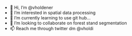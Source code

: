 - 👋 Hi, I’m @vholdener
- 👀 I’m interested in spatial data processing
- 🌱 I’m currently learning to use git hub...
- 💞️ I’m looking to collaborate on forest stand segmentation
- 📫 Reach me through twitter dm @vholdi

<!---
vholdener/vholdener is a ✨ special ✨ repository because its `README.md` (this file) appears on your GitHub profile.
You can click the Preview link to take a look at your changes.
--->

